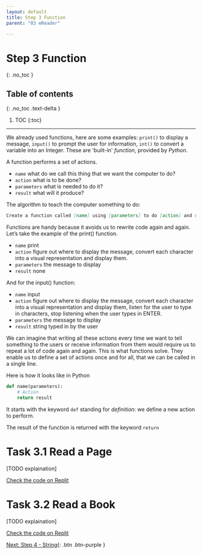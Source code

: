 ```yaml
---
layout: default
title: Step 3 Function
parent: "03 eReader"

---
```


# Step 3 Function
{: .no_toc }

## Table of contents
{: .no_toc .text-delta }

1. TOC
{:toc}

---


We already used functions, here are some examples: `print()` to display a message, `input()` to prompt the user for information, `int()` to convert a variable into an Integer. These are 'built-in' _function_, provided by _Python_.

A function performs a set of actions.

* `name` what do we call this thing that we want the computer to do? 
* `action` what is to be done?
* `parameters` what is needed to do it?
* `result` what will it produce?

The algorithm to teach the computer something to do:

```markdown
Create a function called [name] using [parameters] to do [action] and return [result].
```

Functions are handy because it avoids us to rewrite code again and again. Let’s take the example of the print() function.

* `name` print
* `action` figure out where to display the message, convert each character into a visual representation and display them.
* `parameters` the message to display
* `result` none

And for the input() function:

* `name` input
* `action` figure out where to display the message, convert each character into a visual representation and display them, listen for the user to type in characters, stop listening when the user types in ENTER.
* `parameters` the message to display
* `result` string typed in by the user

We can imagine that writing all these actions every time we want to tell something to the users or receive information from them would require us to repeat a lot of code again and again. This is what functions solve. They enable us to define a set of actions once and for all, that we can be called in a single line.

Here is how it looks like in Python

```python
def name(parameters):
    # Action
    return result
```

It starts with the keyword `def` standing for _definition_: we define a new action to perform.

The result of the function is returned with the keyword `return`


# Task 3.1 Read a Page

[TODO explaination]

[Check the code on Replit](https://repl.it/@IO1075/03-ereader-step3-1)


# Task 3.2 Read a Book

[TODO explaination]

[Check the code on Replit](https://repl.it/@IO1075/03-ereader-step3-2)




[Next: Step 4 - String]({{site.baseurl}}/assignments/03-ereader/step4){: .btn .btn-purple }